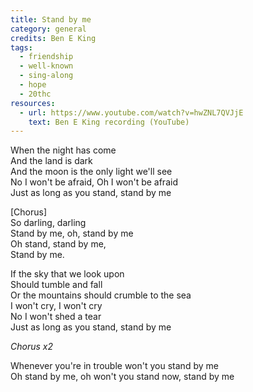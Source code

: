 ```yaml
---
title: Stand by me
category: general
credits: Ben E King
tags:
  - friendship
  - well-known
  - sing-along
  - hope
  - 20thc
resources:
  - url: https://www.youtube.com/watch?v=hwZNL7QVJjE
    text: Ben E King recording (YouTube)
---
```

When the night has come\
And the land is dark\
And the moon is the only light we'll see\
No I won't be afraid, Oh I won't be afraid\
Just as long as you stand, stand by me  

\[Chorus]\
So darling, darling\
Stand by me, oh, stand by me\
Oh stand, stand by me,\
Stand by me.  

If the sky that we look upon\
Should tumble and fall\
Or the mountains should crumble to the sea\
I won't cry, I won't cry\
No I won't shed a tear\
Just as long as you stand, stand by me  

*Chorus x2*  

Whenever you're in trouble won't you stand by me\
Oh stand by me, oh won't you stand now, stand by me
